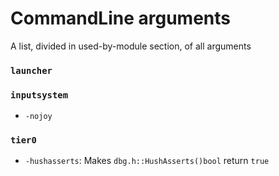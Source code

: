 # CommandLine arguments
A list, divided in used-by-module section, of all arguments

### `launcher`


### `inputsystem`
- `-nojoy`

### `tier0`
- `-hushasserts`: Makes `dbg.h::HushAsserts()bool` return `true`